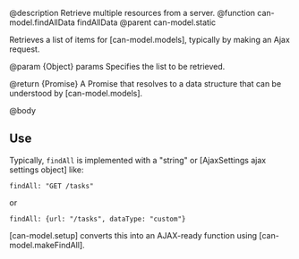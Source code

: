 @description Retrieve multiple resources from a server.
@function can-model.findAllData findAllData
@parent can-model.static

Retrieves a list of items for [can-model.models], typically by making an 
Ajax request.

@param {Object} params Specifies the list to be retrieved.

@return {Promise} A Promise that resolves to a data structure
that can be understood by [can-model.models].




@body

## Use

Typically, `findAll` is implemented with a "string" or [AjaxSettings ajax settings object] like:

```
findAll: "GET /tasks"
```
    
or

```
findAll: {url: "/tasks", dataType: "custom"}
```

[can-model.setup] converts this into an AJAX-ready function using [can-model.makeFindAll].
